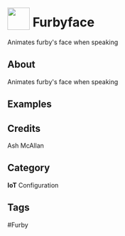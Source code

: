 # <img src="https://raw.githack.com/FortAwesome/Font-Awesome/master/svgs/solid/robot.svg" card_color="#8D53FF" width="50" height="50" style="vertical-align:bottom"/> Furbyface
Animates furby's face when speaking

## About
Animates furby's face when speaking

## Examples

## Credits
Ash McAllan

## Category
**IoT**
Configuration

## Tags
#Furby

